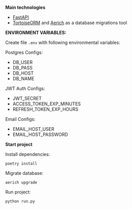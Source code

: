 **Main technologies**
 - [FastAPI](https://fastapi.tiangolo.com/)
 - [TortoiseORM](https://fastapi.tiangolo.com/) and [Aerich](https://github.com/tortoise/aerich/blob/dev/README.md) as a database migrations tool
 
**ENVIRONMENT VARIABLES:**

Create file ```.env``` with following environmental variables:

Postgres Configs:
- DB_USER
- DB_PASS
- DB_HOST
- DB_NAME

JWT Auth Configs:
- JWT_SECRET
- ACCESS_TOKEN_EXP_MINUTES
- REFRESH_TOKEN_EXP_HOURS

Email Configs:
- EMAIL_HOST_USER
- EMAIL_HOST_PASSWORD

**Start project**

Install dependencies:
```shell
poetry install
```
Migrate database:
```shell
aerich upgrade
```
Run project:
```shell
python run.py
```